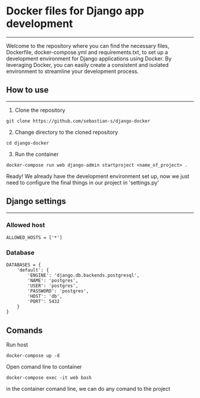 # Docker files for Django app development
---
Welcome to the repository where you can find the necessary files, Dockerfile, docker-compose.yml and requirements.txt, to set up a development environment for Django applications using Docker. By leveraging Docker, you can easily create a consistent and isolated environment to streamline your development process.

## How to use
---
1. Clone the repository
```
git clone https://github.com/sebastian-s/django-docker
```
2. Change directory to the cloned repository
```
cd django-docker
```
3. Run the container
```
docker-compose run web django-admin startproject <name_of_project> .
```
Ready! We already have the development environment set up, now we just need to configure the final things in our project in 'settings.py'

## Django settings
---
### Allowed host
```
ALLOWED_HOSTS = ['*']
```
### Database
```
DATABASES = {
    'default': {
        'ENGINE': 'django.db.backends.postgresql',
        'NAME': 'postgres',
        'USER': 'postgres',
        'PASSWORD': 'postgres',
        'HOST': 'db',
        'PORT': 5432
    }
}
```
## Comands
Run host
```
docker-compose up -d
```
Open comand line to container
```
docker-compose exec -it web bash
```

in the container comand line, we can do any comand to the project
